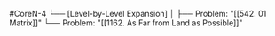 #CoreN-4
└── [Level-by-Level Expansion]
    │
    ├── Problem: "[[542. 01 Matrix]]"
    └── Problem: "[[1162. As Far from Land as Possible]]"
